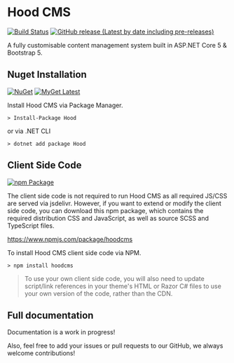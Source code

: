 # Hood CMS
[![Build Status](https://dev.azure.com/hooddigital/Hood/_apis/build/status/HoodDigital.Hood)](https://dev.azure.com/hooddigital/Hood/_build/latest?definitionId=4)
[![GitHub release (Latest by date including pre-releases)](https://img.shields.io/github/v/release/HoodDigital/Hood?include_prereleases&label=Latest%20Release)](https://github.com/HoodDigital/Hood/releases)

A fully customisable content management system built in ASP.NET Core 5 & Bootstrap 5.

## Nuget Installation 
[![NuGet](https://img.shields.io/nuget/v/hood?label=NuGet%20Stable)](https://www.nuget.org/packages/Hood/)
[![MyGet Latest](https://img.shields.io/myget/hood/vpre/hood?label=MyGet)](https://www.myget.org/feed/hood/package/nuget/Hood)

Install Hood CMS via Package Manager.
```
> Install-Package Hood
```
or via .NET CLI
```
> dotnet add package Hood
```

## Client Side Code
[![npm Package](https://img.shields.io/npm/v/hoodcms)](https://www.npmjs.com/package/hoodcms)

The client side code is not required to run Hood CMS as all required JS/CSS are served via jsdelivr. However, if you want to extend or modify the client side code, you can download this npm package, which contains the required distribution CSS and JavaScript, as well as source SCSS and TypeScript files. 

https://www.npmjs.com/package/hoodcms

To install Hood CMS client side code via NPM.
```
> npm install hoodcms
```

> To use your own client side code, you will also need to update script/link references in your theme's HTML or Razor C# files to use your own version of the code, rather than the CDN.

## Full documentation
Documentation is a work in progress!

Also, feel free to add your issues or pull requests to our GitHub, we always welcome contributions!
